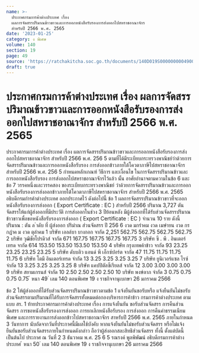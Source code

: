 ```yaml
---
name: >-
  ประกาศกรมการค้าต่างประเทศ เรื่อง
  ผลการจัดสรรปริมาณข้าวขาวและการออกหนังสือรับรองการส่งออกไปสหราชอาณาจักร
  สำหรับปี 2566 พ.ศ. 2565
date: '2023-01-25'
category: ง พิเศษ
volume: 140
section: 19
page: 49
source: 'https://ratchakitcha.soc.go.th/documents/140D019S0000000004900.pdf'
draft: true
---
```


# ประกาศกรมการค้าต่างประเทศ เรื่อง ผลการจัดสรรปริมาณข้าวขาวและการออกหนังสือรับรองการส่งออกไปสหราชอาณาจักร สำหรับปี 2566 พ.ศ. 2565

ประกาศกรมการค้าต่างประเทศ เรื่อง ผลการจัดสรรปริมาณข้าวขาวและการออกหนังสือรับรองการส่งออกไปสหราชอาณาจักร สำหรับปี 2566 พ.ศ. 256 5 ตามที่ได้มีระเบียบกระทรวงพาณิชย์ว่าด้วยการจัดสรรปริมาณข้าวและการออกหนังสือรับรอง การส่งออกข้าวภายใต้โควตาภาษีไปสหราชอาณาจักร สำหรับปี 2566 พ.ศ. 256 5 กำหนดหลักเกณฑ์ วิธีการ และเงื่อนไข ในการจัดสรรปริมาณข้าวและการออกหนังสือรับรอง การส่งออกไปสหราชอาณาจักรไว้แล้ว นั้น อาศัยอำนาจตามความในข้อ 6 และข้อ 7 วรรคหนึ่งและวรรคสอง ของระเบียบกระทรวงพาณิชย์ ว่าด้วยการจัดสรรปริมาณข้าวและการออกหนังสือรับรองการส่งออกข้าวภายใต้โควตาภาษีไปสหราชอาณาจักร สำหรับปี 2566 พ.ศ. 2565 อธิบดีกรมกำรค้าต่างประเทศ ออกประกาศไว้ ดังต่อไปนี้ ข้อ 1 ผลการจัดสรรปริมาณข้าวขาวที่จะออกหนังสือรับรองการส่งออก ( Export Certificate : EC ) สำหรับปี 2566 ปริมาณ 3,727 ตัน จัดสรรให้แก่ผู้ส่งออกที่มีประวัติ การส่งออกในช่วง 3 ปีย้อนหลัง มีผู้ส่งออกที่ได้รับส่วนจัดสรรปริมาณข้าวขาวเพื่อขอหนังสือรับรองการส่งออก ( Export Certificate : EC ) จำนวน 10 ราย ดังนี้ ปริมาณ : ตัน ล ําดับ ที่ ผู้ส่งออก ปริมําณ ส่วนจัดสรร ปี 256 6 งวด มกรําคม งวด เมษํายน งวด กรกฎําค ม งวด ตุลําคม 1 บริษัท เอลล์บา บางกอก จากัด 2,251 562.75 562.75 562.75 562.75 2 บริษัท วุฒิชัยโปรดิวส์ จากัด 671 167.75 167.75 167.75 167.75 3 บริษัท ซี . พี . อินเตอร์เทรด จากัด 614 153.50 153.50 153.50 153.50 4 บริษัท กรุงเทพค้าข้าว จากัด 93 23.25 23.25 23.25 23.25 5 บริษัท ดับบลิว แอนด์ พี เอ็กซ์ปอร์ต จากัด 47 11.75 11.75 11.75 11.75 6 บริษัท โตมี อินเตอร์เทรด จำกัด 13 3.25 3.25 3.25 3.25 7 บริษัท ยูนิเวอร์แซล ไรซ์ จำกัด 13 3.25 3.25 3.25 3.25 8 บริษัท แคปปิตัลซีเรียลส์ จากัด 12 3.00 3.00 3.00 3.00 9 บริษัท สยามเกรนส์ จำกัด 10 2.50 2.50 2.50 2.50 10 บริษัท พงษ์ลาภ จำกัด 3 0.75 0.75 0.75 0.75 ้ หนา 49 ่ เลม 140 ตอนพิเศษ 19 ง ราชกิจจานุเบกษา 26 มกราคม 2566

ข้อ 2 ให้ผู้ส่งออกที่ได้รับส่วนจัดสรรปริมาณข้าวขาวตามข้อ 1 แจ้งยืนยันขอรับหรือ แจ้งยืนยันไม่ขอรับส่วนจัดสรรตามปริมาณที่ได้รับการจัดสรรทั้งหมดต่อกองบริหารการค้าข้าว กรมการค้าต่างประเทศ ตามแบบ สร. 1 ท้ายประกาศกรมการค้าต่างประเทศ เรื่อง การแจ้งยืนยัน ขอรับส่วนจัดสรร การคืนส่วนจัดสรร การขอหนังสือรับรองการส่งออก การยกเลิกหนังสือรับรอง การส่งออก การคืนค่าธรรมเนียมพิเศษ และการรายงานการส่งออกข้าวไปสหราชอาณาจักร สาหรับปี 2566 พ.ศ. 2565 ภายในกำหนด 3 วันทาการ นับถัดจากวันที่ประกาศนี้มีผลใช้บังคับ หากแจ้งยืนยันไม่ขอรับส่วนจัดสรร หรือไม่แจ้งยืนยันขอรับส่วนจัดสรรภายในกำหนดดังกล่าว ถือว่าผู้ส่งออกสละสิทธิส่วนจัดสรร ทั้งนี้ ตั้งแต่บัดนี้เป็นต้นไป ประกาศ ณ วันที่ 2 3 ธันวาคม พ.ศ. 25 6 5 รณรงค์ พูลพิพัฒน์ อธิบดีกรมการค้าต่างประเทศ ้ หนา 50 ่ เลม 140 ตอนพิเศษ 19 ง ราชกิจจานุเบกษา 26 มกราคม 2566

